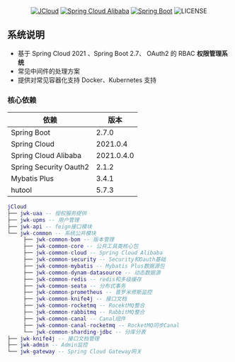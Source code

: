 <div align="center">

[![JCloud](https://img.shields.io/badge/JCloud-0.1.2-success.svg)]()
[![Spring Cloud Alibaba](https://img.shields.io/badge/Spring%20Cloud-2021-blue.svg)](https://github.com/alibaba/spring-cloud-alibaba)
[![Spring Boot](https://img.shields.io/badge/Spring%20Boot-2.7-blue.svg)](https://github.com/spring-projects/spring-boot)
![LICENSE](https://img.shields.io/github/license/63777887/jcloud)

</div>

## 系统说明

- 基于 Spring Cloud 2021 、Spring Boot 2.7、 OAuth2 的 RBAC **权限管理系统**
- 常见中间件的处理方案
- 提供对常见容器化支持 Docker、Kubernetes 支持


### 核心依赖

| 依赖                   | 版本         |
| ---------------------- |------------|
| Spring Boot            | 2.7.0      |
| Spring Cloud           | 2021.0.4   |
| Spring Cloud Alibaba   | 2021.0.4.0 |
| Spring Security Oauth2 | 2.1.2      |
| Mybatis Plus           | 3.4.1      |
| hutool                 | 5.7.3      |


```lua
jCloud
├── jwk-uaa -- 授权服务提供
├── jwk-upms -- 用户管理
├── jwk-api -- feign接口模块
└── jwk-common -- 系统公共模块
     ├── jwk-common-bom -- 版本管理
     ├── jwk-common-core -- 公共工具类核心包
     ├── jwk-common-cloud -- Spring Cloud Alibaba
     ├── jwk-common-security -- Security和Oauth基础
     ├── jwk-common-mybatis -- Mybatis Plus数据源包
     ├── jwk-common-dynam-datasource -- 动态数据源
     ├── jwk-common-redis -- redis和多级缓存
     ├── jwk-common-seata -- 分布式事务
     ├── jwk-common-prometheus -- 普罗米修斯监控
     ├── jwk-common-knife4j -- 接口文档
     ├── jwk-common-rocketmq -- RocektMQ整合
     ├── jwk-common-rabbitmq -- RabbitMQ整合
     ├── jwk-common-canal -- Canal组件
     ├── jwk-common-canal-rocketmq -- RocketMQ同步Canal
     └── jwk-common-sharding-jdbc -- 分库分表
├── jwk-knife4j -- 接口文档管理
├── jwk-admin -- Admin监控
└── jwk-gateway -- Spring Cloud Gateway网关
```